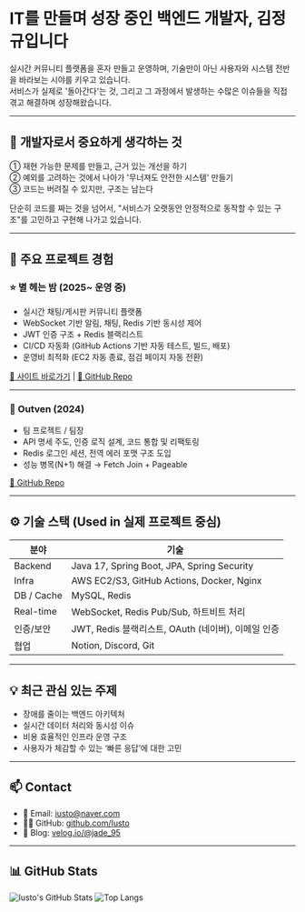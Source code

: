 # IT를 만들며 성장 중인 백엔드 개발자, 김정규입니다

실시간 커뮤니티 플랫폼을 혼자 만들고 운영하며, 기술만이 아닌 사용자와 시스템 전반을 바라보는 시야를 키우고 있습니다.  
서비스가 실제로 '돌아간다'는 것, 그리고 그 과정에서 발생하는 수많은 이슈들을 직접 겪고 해결하며 성장해왔습니다.

---

## 🎯 개발자로서 중요하게 생각하는 것

① 재현 가능한 문제를 만들고, 근거 있는 개선을 하기  
② 예외를 고려하는 것에서 나아가 '무너져도 안전한 시스템' 만들기  
③ 코드는 버려질 수 있지만, 구조는 남는다

단순히 코드를 짜는 것을 넘어서, "서비스가 오랫동안 안정적으로 동작할 수 있는 구조"를 고민하고 구현해 나가고 있습니다.

---

## 🧪 주요 프로젝트 경험

### ⭐ 별 헤는 밤 (2025~ 운영 중)
- 실시간 채팅/게시판 커뮤니티 플랫폼
- WebSocket 기반 알림, 채팅, Redis 기반 동시성 제어
- JWT 인증 구조 + Redis 블랙리스트
- CI/CD 자동화 (GitHub Actions 기반 자동 테스트, 빌드, 배포)
- 운영비 최적화 (EC2 자동 종료, 점검 페이지 자동 전환)

[🔗 사이트 바로가기](https://byeolnight.com) | [🔗 GitHub Repo](https://github.com/Iusto/byeolnight)

---

### 🧭 Outven (2024)
- 팀 프로젝트 / 팀장
- API 명세 주도, 인증 로직 설계, 코드 통합 및 리팩토링
- Redis 로그인 세션, 전역 에러 포맷 구조 도입
- 성능 병목(N+1) 해결 → Fetch Join + Pageable

[🔗 GitHub Repo](https://github.com/Iusto/outven)

---

## ⚙️ 기술 스택 (Used in 실제 프로젝트 중심)

| 분야 | 기술 |
|------|------|
| Backend | Java 17, Spring Boot, JPA, Spring Security |
| Infra | AWS EC2/S3, GitHub Actions, Docker, Nginx |
| DB / Cache | MySQL, Redis |
| Real-time | WebSocket, Redis Pub/Sub, 하트비트 처리 |
| 인증/보안 | JWT, Redis 블랙리스트, OAuth (네이버), 이메일 인증 |
| 협업 | Notion, Discord, Git |

---

## 💡 최근 관심 있는 주제

- 장애를 줄이는 백엔드 아키텍처  
- 실시간 데이터 처리와 동시성 이슈  
- 비용 효율적인 인프라 운영 구조  
- 사용자가 체감할 수 있는 ‘빠른 응답’에 대한 고민

---

## 📫 Contact

- 📧 Email: iusto@naver.com  
- 🧑‍💻 GitHub: [github.com/Iusto](https://github.com/Iusto)  
- 📒 Blog: [velog.io/@jade_95](https://velog.io/@jade_95/posts)

---

## 📊 GitHub Stats

![Iusto's GitHub Stats](https://github-readme-stats.vercel.app/api?username=Iusto&show_icons=true&theme=tokyonight&count_private=true)
![Top Langs](https://github-readme-stats.vercel.app/api/top-langs/?username=Iusto&layout=compact&theme=tokyonight)
